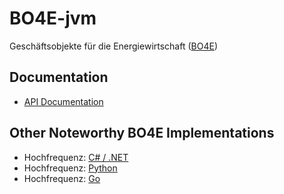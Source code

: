 # BO4E-jvm
Geschäftsobjekte für die Energiewirtschaft ([BO4E](https://www.bo4e.de/))

## Documentation
- [API Documentation](https://openenwi.github.io/ktBO4E-lib/index.html)

## Other Noteworthy BO4E Implementations
- Hochfrequenz: [C# / .NET](https://github.com/Hochfrequenz/BO4E-dotnet)
- Hochfrequenz: [Python](https://github.com/Hochfrequenz/BO4E-python)
- Hochfrequenz: [Go](https://github.com/Hochfrequenz/go-bo4e)
